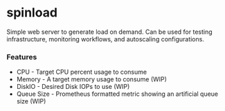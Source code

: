 # spinload
Simple web server to generate load on demand. Can be used for testing infrastructure, monitoring workflows, and autoscaling configurations.

### Features
* CPU - Target CPU percent usage to consume
* Memory - A target memory usage to consume (WIP)
* DiskIO - Desired Disk IOPs to use (WIP)
* Queue Size - Prometheus formatted metric showing an artificial queue size (WIP)

